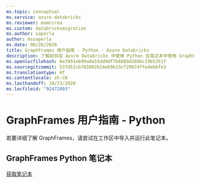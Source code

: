 ```yaml
---
ms.topic: conceptual
ms.service: azure-databricks
ms.reviewer: mamccrea
ms.custom: databricksmigration
ms.author: saperla
author: mssaperla
ms.date: 08/26/2020
title: GraphFrames 用户指南 - Python - Azure Databricks
description: 了解如何在 Azure Databricks 中使用 Python 在笔记本中使用 GraphFrames 执行图形分析。
ms.openlocfilehash: 6e3991e699a0a55dd9df7b6889d269bc19b5351f
ms.sourcegitcommit: 537d52cb783892b14eb9b33cf29874ffedebbfe3
ms.translationtype: HT
ms.contentlocale: zh-CN
ms.lasthandoff: 10/23/2020
ms.locfileid: "92472893"
---
```

# <a name="graphframes-user-guide---python"></a>GraphFrames 用户指南 - Python

若要详细了解 GraphFrames，请尝试在工作区中导入并运行此笔记本。

## <a name="graphframes-python-notebook"></a>GraphFrames Python 笔记本

[获取笔记本](../../../../_static/notebooks/graphframes-user-guide-py.html)